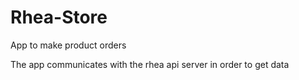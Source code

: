 # Rhea-Store
App to make product orders

The app communicates with the rhea api server in order to get data
